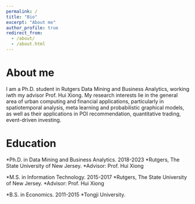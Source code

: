 ```yaml
---
permalink: /
title: "Bio"
excerpt: "About me"
author_profile: true
redirect_from: 
  - /about/
  - /about.html
---
```


About me
======
I am a Ph.D. student in Rutgers Data Mining and Business Analytics, working iwth my advisor Prof. Hui Xiong. My research interests lie in the general area of urban computing and financial applications, particularly in spatiotemporal analysis, meta learning and probabilistic graphical models, as well as their applications in POI recommendation, quantitative trading, event-driven investing.

Education 
======
*Ph.D. in Data Mining and Business Analytics. 2018-2023
  *Rutgers, The State University of New Jersey.
  *Advisor: Prof. Hui Xiong

*M.S. in Information Technology. 2015-2017
  *Rutgers, The State University of New Jersey.
  *Advisor: Prof. Hui Xiong

*B.S. in Economics. 2011-2015
  *Tongji University.
